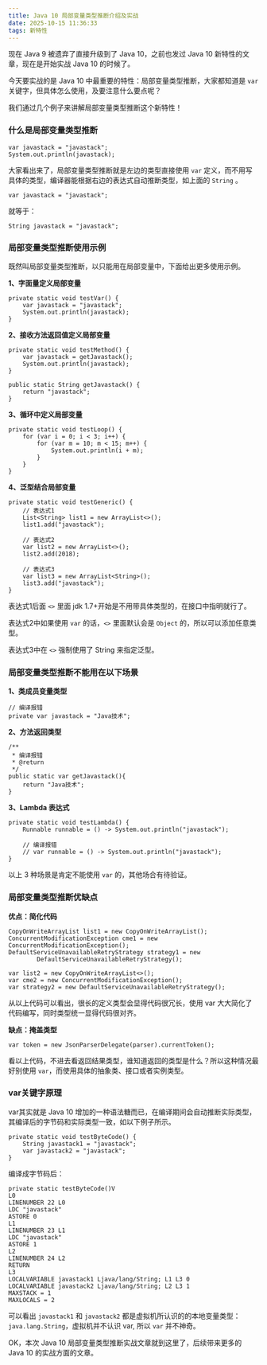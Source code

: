 ```yaml
---
title: Java 10 局部变量类型推断介绍及实战
date: 2025-10-15 11:36:33
tags: 新特性
---
```

现在 Java 9 被遗弃了直接升级到了 Java 10，之前也发过 Java 10 新特性的文章，现在是开始实战 Java 10 的时候了。

今天要实战的是 Java 10 中最重要的特性：局部变量类型推断，大家都知道是 `var` 关键字，但具体怎么使用，及要注意什么要点呢？

我们通过几个例子来讲解局部变量类型推断这个新特性！


### 什么是局部变量类型推断

```
var javastack = "javastack";
System.out.println(javastack);
```

大家看出来了，局部变量类型推断就是左边的类型直接使用 `var` 定义，而不用写具体的类型，编译器能根据右边的表达式自动推断类型，如上面的 `String` 。

```
var javastack = "javastack";
```

就等于：

```
String javastack = "javastack";
```

### 局部变量类型推断使用示例

既然叫局部变量类型推断，以只能用在局部变量中，下面给出更多使用示例。

**1、字面量定义局部变量**

```
private static void testVar() {
	var javastack = "javastack";
	System.out.println(javastack);
}
```

**2、接收方法返回值定义局部变量**


```
private static void testMethod() {
	var javastack = getJavastack();
	System.out.println(javastack);
}

public static String getJavastack() {
	return "javastack";
}
```

**3、循环中定义局部变量**

```
private static void testLoop() {
	for (var i = 0; i < 3; i++) {
		for (var m = 10; m < 15; m++) {
			System.out.println(i + m);
		}
	}
}
```

**4、泛型结合局部变量**

```
private static void testGeneric() {
	// 表达式1
	List<String> list1 = new ArrayList<>();
	list1.add("javastack");

	// 表达式2
	var list2 = new ArrayList<>();
	list2.add(2018);

	// 表达式3
	var list3 = new ArrayList<String>();
	list3.add("javastack");
}
```

表达式1后面 `<>` 里面 jdk 1.7+开始是不用带具体类型的，在接口中指明就行了。

表达式2中如果使用 `var` 的话，`<>` 里面默认会是 `Object` 的，所以可以添加任意类型。

表达式3中在 `<>` 强制使用了 String 来指定泛型。


### 局部变量类型推断不能用在以下场景

**1、类成员变量类型**

```
// 编译报错
private var javastack = "Java技术";
```

**2、方法返回类型**

```
/**
 * 编译报错
 * @return
 */
public static var getJavastack(){
 	return "Java技术";
}
```

**3、Lambda 表达式**

```
private static void testLambda() {
	Runnable runnable = () -> System.out.println("javastack");

	// 编译报错
	// var runnable = () -> System.out.println("javastack");
}
```

以上 3 种场景是肯定不能使用 `var` 的，其他场合有待验证。


### 局部变量类型推断优缺点

**优点：简化代码**

```
CopyOnWriteArrayList list1 = new CopyOnWriteArrayList();
ConcurrentModificationException cme1 = new ConcurrentModificationException();
DefaultServiceUnavailableRetryStrategy strategy1 = new
		DefaultServiceUnavailableRetryStrategy();

var list2 = new CopyOnWriteArrayList<>();
var cme2 = new ConcurrentModificationException();
var strategy2 = new DefaultServiceUnavailableRetryStrategy();
```

从以上代码可以看出，很长的定义类型会显得代码很冗长，使用 var 大大简化了代码编写，同时类型统一显得代码很对齐。

**缺点：掩盖类型**

```
var token = new JsonParserDelegate(parser).currentToken();
```

看以上代码，不进去看返回结果类型，谁知道返回的类型是什么？所以这种情况最好别使用 `var`，而使用具体的抽象类、接口或者实例类型。

### var关键字原理

var其实就是 Java 10 增加的一种语法糖而已，在编译期间会自动推断实际类型，其编译后的字节码和实际类型一致，如以下例子所示。


```
private static void testByteCode() {
	String javastack1 = "javastack";
	var javastack2 = "javastack";
}
```

编译成字节码后：

```
private static testByteCode()V
L0
LINENUMBER 22 L0
LDC "javastack"
ASTORE 0
L1
LINENUMBER 23 L1
LDC "javastack"
ASTORE 1
L2
LINENUMBER 24 L2
RETURN
L3
LOCALVARIABLE javastack1 Ljava/lang/String; L1 L3 0
LOCALVARIABLE javastack2 Ljava/lang/String; L2 L3 1
MAXSTACK = 1
MAXLOCALS = 2
```

可以看出 `javastack1` 和 `javastack2` 都是虚拟机所认识的的本地变量类型：`java.lang.String`，虚拟机并不认识 var,  所以 `var` 并不神奇。

OK，本次 Java 10 局部变量类型推断实战文章就到这里了，后续带来更多的 Java 10 的实战方面的文章。


